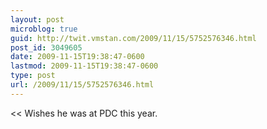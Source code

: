 ```yaml
---
layout: post
microblog: true
guid: http://twit.vmstan.com/2009/11/15/5752576346.html
post_id: 3049605
date: 2009-11-15T19:38:47-0600
lastmod: 2009-11-15T19:38:47-0600
type: post
url: /2009/11/15/5752576346.html
---
```

&lt;&lt; Wishes he was at PDC this year.
